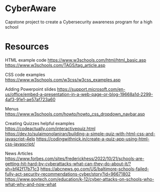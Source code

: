 # CyberAware
Capstone project to create a Cybersecurity awareness program for a high school


# Resources

HTML example code
https://www.w3schools.com/html/html_basic.asp
https://www.w3schools.com/TAGS/tag_article.asp

CSS code examples
https://www.w3schools.com/w3css/w3css_examples.asp

Adding Powerpoint slides
https://support.microsoft.com/en-us/office/embed-a-presentation-in-a-web-page-or-blog-19668a1d-2299-4af3-91e1-ae57af723a60


Menus
https://www.w3schools.com/howto/howto_css_dropdown_navbar.asp

Creating Quizzes helpful examples
https://codeactually.com/interactivequiz.html
https://dev.to/sulaimonolaniran/building-a-simple-quiz-with-html-css-and-javascript-4elp
https://codingwithnick.in/create-a-quiz-app-using-html-css-javascript/

News Articles
https://www.forbes.com/sites/frederickhess/2022/10/21/schools-are-getting-hit-hard-by-cyberattacks-what-can-they-do-about-it/?sh=bf42f17b71c3
https://abcnews.go.com/US/baltimore-schools-failed-fully-act-security-recommendations-cyber/story?id=96671802
https://www.govtech.com/education/k-12/cyber-attacks-on-schools-who-what-why-and-now-what
